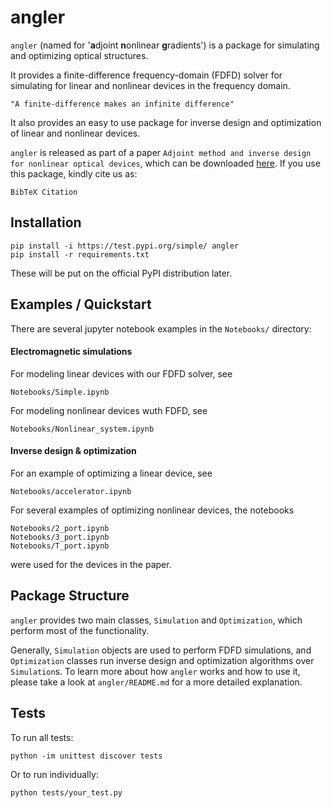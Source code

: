 # angler

`angler` (named for '**a**djoint **n**onlinear **g**radients') is a package for simulating and optimizing optical structures.

It provides a finite-difference frequency-domain (FDFD) solver for simulating for linear and nonlinear devices in the frequency domain.

	"A finite-difference makes an infinite difference"

It also provides an easy to use package for inverse design and optimization of linear and nonlinear devices.

`angler` is released as part of a paper `Adjoint method and inverse design for nonlinear optical devices`, which can be downloaded [here](broken_link).  If you use this package, kindly cite us as:

	BibTeX Citation

## Installation

	pip install -i https://test.pypi.org/simple/ angler
	pip install -r requirements.txt
	
These will be put on the official PyPI distribution later.

## Examples / Quickstart

There are several jupyter notebook examples in the `Notebooks/` directory:

#### Electromagnetic simulations

For modeling linear devices with our FDFD solver, see

	Notebooks/Simple.ipynb

For modeling nonlinear devices wuth FDFD, see 

	Notebooks/Nonlinear_system.ipynb

#### Inverse design & optimization

For an example of optimizing a linear device, see 

	Notebooks/accelerator.ipynb

For several examples of optimizing nonlinear devices, the notebooks

	Notebooks/2_port.ipynb
	Notebooks/3_port.ipynb
	Notebooks/T_port.ipynb

were used for the devices in the paper.

## Package Structure

`angler` provides two main classes, `Simulation` and `Optimization`, which perform most of the functionality.

Generally, `Simulation` objects are used to perform FDFD simulations, and `Optimization` classes run inverse design and optimization algorithms over `Simulation`s.  To learn more about how `angler` works and how to use it, please take a look at `angler/README.md` for a more detailed explanation.

## Tests

To run all tests:

	python -im unittest discover tests

Or to run individually:
	
	python tests/your_test.py

